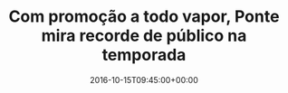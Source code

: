 ---
layout: post
title: "Com promoção a todo vapor, Ponte mira recorde de público na temporada "
date: 2016-10-15T09:45:00+00:00
external_link: "http://globoesporte.globo.com/sp/campinas-e-regiao/futebol/times/ponte-preta/noticia/2016/10/com-promocao-todo-vapor-ponte-mira-recorde-de-publico-na-temporada.html"
categories: news globo.com
---